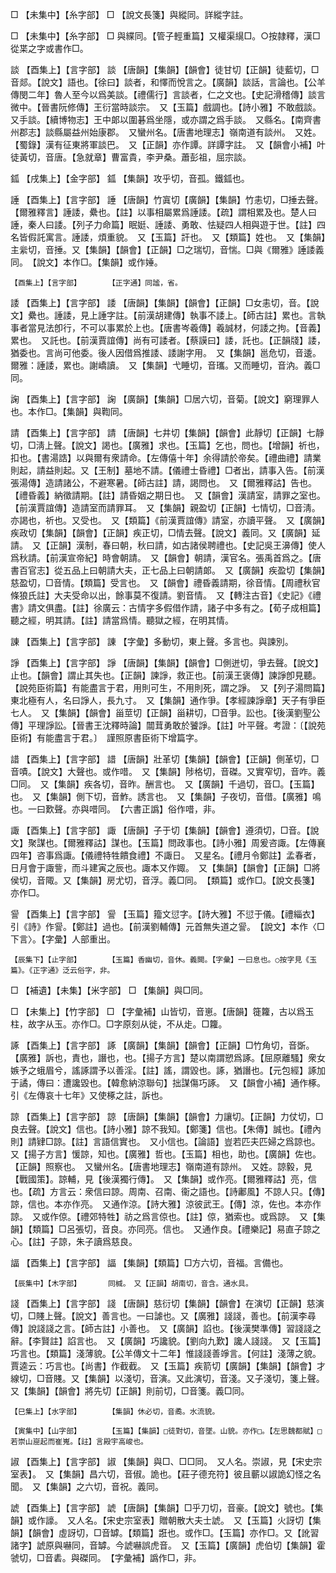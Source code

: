 <!-- { "loadSidebar": true } -->
□	【未集中】【糸字部】	□	【說文長箋】與縱同。詳縱字註。

□	【未集中】【糸字部】	□	與緤同。【管子輕重篇】又權渠繉□。○按隷釋，漢□從枼之字或書作□。

談	【酉集上】【言字部】	談	【唐韻】【集韻】【韻會】徒甘切【正韻】徒藍切，□音郯。【說文】語也。【徐曰】談者，和懌而悅言之。【廣韻】談話，言論也。【公羊傳閔二年】魯人至今以爲美談。【禮儒行】言談者，仁之文也。【史記滑稽傳】談言微中。【晉書阮修傳】王衍當時談宗。　又【玉篇】戲調也。【詩小雅】不敢戲談。　又手談。【續博物志】王中郞以圍碁爲坐隱，或亦謂之爲手談。　又縣名。【南齊書州郡志】談縣屬益州始康郡。　又蠻州名。【唐書地理志】嶺南道有談州。　又姓。【蜀錄】漢有征東將軍談巴。　又【正韻】亦作譚。詳譚字註。　又【韻會小補】叶徒黃切，音唐。【急就章】曹富貴，李尹桑。蕭彭祖，屈宗談。

鈲	【戌集上】【金字部】	鈲	【集韻】攻乎切，音孤。鐵鈲也。

諈	【酉集上】【言字部】	諈	【唐韻】竹寘切【廣韻】【集韻】竹恚切，□捶去聲。【爾雅釋言】諈諉，纍也。【註】以事相屬累爲諈諉。【疏】謂相累及也。楚人曰諈，秦人曰諉。【列子力命篇】眠娗、諈諉、勇敢、怯疑四人相與遊于世。【註】四名皆假託寓言。諈諉，煩重貌。　又【玉篇】訐也。　又【類篇】姓也。　又【集韻】主繠切，音捶。又【集韻】【韻會】【正韻】□之瑞切，音惴。□與《爾雅》諈諉義同。　【說文】本作□。【集韻】或作娷。

	【酉集上】【言字部】		【正字通】同謐，省。

諉	【酉集上】【言字部】	諉	【唐韻】【集韻】【韻會】【正韻】□女恚切，音。【說文】纍也。諈諉，見上諈字註。【前漢胡建傳】執事不諉上。【師古註】累也。言執事者當見法卽行，不可以事累於上也。【唐書岑羲傳】羲誠材，何諉之拘。【音義】累也。　又託也。【前漢賈誼傳】尚有可諉者。【蔡謨曰】諉，託也。【正韻牋】諉，猶委也。言尚可他委。後人因借爲推諉、諉謝字用。　又【集韻】邕危切，音逶。爾雅：諈諉，累也。謝嶠讀。　又【集韻】弋睡切，音瓗。又而睡切，音汭。義□同。

諊	【酉集上】【言字部】	諊	【廣韻】【集韻】□居六切，音菊。【說文】窮理罪人也。本作□。【集韻】與鞫同。

請	【酉集上】【言字部】	請	【唐韻】七井切【集韻】【韻會】此靜切【正韻】七靜切，□淸上聲。【說文】謁也。【廣雅】求也。【玉篇】乞也，問也。【增韻】祈也，扣也。【書湯誥】以與爾有衆請命。【左傳僖十年】余得請於帝矣。【禮曲禮】請業則起，請益則起。又【王制】墓地不請。【儀禮士昏禮】□者出，請事入告。【前漢張湯傳】造請諸公，不避寒暑。【師古註】請，謁問也。　又【爾雅釋詁】告也。【禮昏義】納徵請期。【註】請昏姻之期日也。　又【韻會】漢請室，請罪之室也。【前漢賈誼傳】造請室而請罪耳。　又【集韻】親盈切【正韻】七情切，□音淸。亦謁也，祈也。又受也。　又【類篇】《前漢賈誼傳》請室，亦讀平聲。　又【廣韻】疾政切【集韻】【韻會】【正韻】疾正切，□情去聲。【說文】義同。又【廣韻】延請。　又【正韻】漢制，春曰朝，秋曰請，如古諸侯聘禮也。【史記吳王濞傳】使人爲秋請。【前漢宣帝紀】時會朝請。　又【韻會】朝請，漢官名。張禹首爲之。【唐書百官志】從五品上曰朝請大夫，正七品上曰朝請郞。　又【廣韻】疾盈切【集韻】慈盈切，□音情。【類篇】受言也。　又【韻會】禮昏義請期，徐音情。【周禮秋官條狼氏註】大夫受命以出，餘事莫不復請。劉音情。　又【轉注古音】《史記》《禮書》請文俱盡。【註】徐廣云：古情字多假借作請，諸子中多有之。【荀子成相篇】聽之經，明其請。【註】請當爲情。聽獄之經，在明其情。

諌	【酉集上】【言字部】	諌	【字彙】多動切，東上聲。多言也。與諫別。

諍	【酉集上】【言字部】	諍	【唐韻】【集韻】【韻會】□側迸切，爭去聲。【說文】止也。【韻會】謂止其失也。【正韻】諫諍，救正也。【前漢王褒傳】諫諍卽見聽。【說苑臣術篇】有能盡言于君，用則可生，不用則死，謂之諍。　又【列子湯問篇】東北極有人，名曰諍人，長九寸。　又【集韻】通作爭。【孝經諫諍章】天子有爭臣七人。　又【集韻】【韻會】甾莖切【正韻】甾耕切，□音爭。訟也。【後漢劉聖公傳】平理諍訟。【晉書王沈釋時論】闒茸勇敢於饕諍。【註】叶平聲。考證：〔【說苑臣術】有能盡言于君。〕　謹照原書臣術下增篇字。 

諎	【酉集上】【言字部】	諎	【唐韻】壯革切【集韻】【韻會】【正韻】側革切，□音嘖。【說文】大聲也。或作唶。　又【集韻】陟格切，音磔。又實窄切，音咋。義□同。　又【集韻】疾各切，音昨。酬言也。　又【廣韻】千過切，音□。【玉篇】也。　又【集韻】側下切，音鮓。誘言也。　又【集韻】子夜切，音借。【廣雅】鳴也。一曰歎聲。亦與唶同。　【六書正譌】俗作唶，非。

諏	【酉集上】【言字部】	諏	【唐韻】子于切【集韻】【韻會】遵須切，□音。【說文】聚謀也。【爾雅釋詁】謀也。【玉篇】問政事也。【詩小雅】周爰咨諏。【左傳襄四年】咨事爲諏。【儀禮特牲饋食禮】不諏日。　又星名。【禮月令鄭註】孟春者，日月會于諏訾，而斗建寅之辰也。諏本又作娵。　又【集韻】【韻會】【正韻】□將侯切，音陬。又【集韻】房尤切，音浮。義□同。　【類篇】或作□。【說文長箋】亦作□。

諐	【酉集上】【言字部】	諐	【玉篇】籀文愆字。【詩大雅】不愆于儀。【禮緇衣】引《詩》作諐。【鄭註】過也。【前漢劉輔傳】元首無失道之諐。　【說文】本作〈□下言〉。【字彙】人部重出。

	【辰集下】【止字部】		【玉篇】香幽切，音休。義闕。【字彙】一曰息也。○按字見《玉篇》。《正字通》泛云俗字，非。

□	【補遺】【未集】【米字部】	□	【集韻】與□同。

□	【未集上】【竹字部】	□	【字彙補】山皆切，音崽。【唐韻】簁籮，古以爲玉柱，故字从玉。亦作□。□字原刻从徙，不从歨。□籮。

諑	【酉集上】【言字部】	諑	【廣韻】【集韻】【韻會】【正韻】□竹角切，音斲。【廣雅】訴也，責也，譖也，也。【揚子方言】楚以南謂愬爲諑。【屈原離騷】衆女嫉予之蛾眉兮，謠諑謂予以善淫。【註】謠，謂毀也。諑，猶譖也。【元包經】諑加于譎，傳曰：遭讒毀也。【韓愈納涼聯句】拙謀傷巧諑。　又【韻會小補】通作椓。引《左傳哀十七年》又使椓之註，訴也。

諒	【酉集上】【言字部】	諒	【唐韻】【集韻】【韻會】力讓切。【正韻】力仗切，□良去聲。【說文】信也。【詩小雅】諒不我知。【鄭箋】信也。【朱傳】誠也。【禮內則】請肄□諒。【註】言語信實也。　又小信也。【論語】豈若匹夫匹婦之爲諒也。　又【揚子方言】愋諒，知也。【廣雅】哲也。【玉篇】相也，助也。【廣韻】佐也。【正韻】照察也。　又蠻州名。【唐書地理志】嶺南道有諒州。　又姓。諒毅，見【戰國策】。諒輔，見【後漢獨行傳】。　又【集韻】或作亮。【爾雅釋詁】亮，信也。【疏】方言云：衆信曰諒。周南、召南、衞之語也。【詩鄘風】不諒人只。【傳】諒，信也。本亦作亮。　又通作涼。【詩大雅】涼彼武王。【傳】涼，佐也。本亦作諒。　又或作倞。【禮郊特牲】祊之爲言倞也。【註】倞，猶索也。或爲諒。　又【集韻】【類篇】□呂張切，音良。亦同亮。信也。　又通作良。【禮樂記】易直子諒之心。【註】子諒，朱子讀爲慈良。

諨	【酉集上】【言字部】	諨	【集韻】【類篇】□方六切，音福。言備也。

	【辰集中】【木字部】		同椷。　又【正韻】胡南切，音含。通水具。

諓	【酉集上】【言字部】	諓	【唐韻】慈衍切【集韻】【韻會】在演切【正韻】慈演切，□賤上聲。【說文】善言也。一曰謔也。又【廣雅】諓諓，善也。【前漢李尋傳】說諓諓之言。【師古註】小善也。　又【廣韻】諂也。【後漢樊準傳】習諓諓之辭。【李賢註】諂言也。　又【廣韻】巧讒貌。【劉向九歎】讒人諓諓。　又【玉篇】巧言也。【類篇】淺薄貌。【公羊傳文十二年】惟諓諓善竫言。【何註】淺薄之貌。賈逵云：巧言也。【尚書】作截截。　又【玉篇】疾箭切【廣韻】【集韻】【韻會】才線切，□音賤。又【集韻】以淺切，音演。又此演切，音淺。又子淺切，箋上聲。又【集韻】【韻會】將先切【正韻】則前切，□音箋。義□同。

	【巳集上】【水字部】		【集韻】休必切，音矞。水流貌。

	【寅集中】【山字部】		【玉篇】【集韻】□徒對切，音墜。山貌。亦作□。【左思魏都賦】□若崇山崫起而崔嵬。【註】言殿宇高峻也。

諔	【酉集上】【言字部】	諔	【集韻】與□、□□同。　又人名。崇諔，見【宋史宗室表】。　又【集韻】昌六切，音俶。詭也。【莊子德充符】彼且蘄以諔詭幻怪之名聞。　又【集韻】之六切，音祝。義同。

諕	【酉集上】【言字部】	諕	【唐韻】【集韻】□乎刀切，音豪。【說文】號也。【集韻】或作譹。　又人名。【宋史宗室表】贈朝散大夫士諕。　又【玉篇】火訝切【集韻】【韻會】虛訝切，□音罅。【類篇】誑也。或作□。【玉篇】亦作□。又【訛習諸字】諕原與嚇同，音罅。今諕嚇誤虎音。　又【玉篇】【廣韻】虎伯切【集韻】霍虢切，□音砉。與磔同。　【字彙補】譌作□，非。

